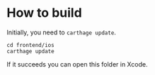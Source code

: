 # How to build

Initially, you need to `carthage update`.

```
cd frontend/ios
carthage update
```

If it succeeds you can open this folder in Xcode.

